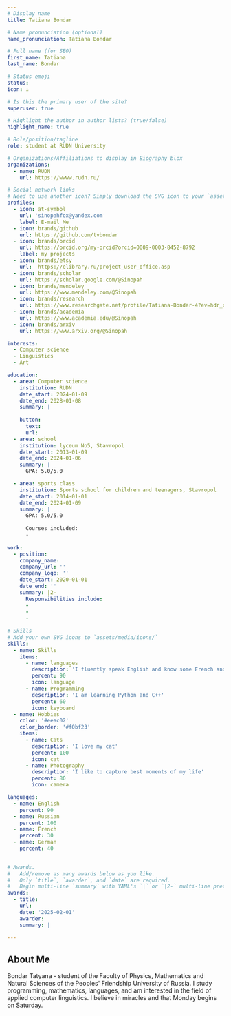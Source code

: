 ```yaml
---
# Display name
title: Tatiana Bondar

# Name pronunciation (optional)
name_pronunciation: Tatiana Bondar

# Full name (for SEO)
first_name: Tatiana
last_name: Bondar

# Status emoji
status: 
icon: ☕️

# Is this the primary user of the site?
superuser: true

# Highlight the author in author lists? (true/false)
highlight_name: true

# Role/position/tagline
role: student at RUDN University

# Organizations/Affiliations to display in Biography blox
organizations:
  - name: RUDN
    url: https://wwww.rudn.ru/

# Social network links
# Need to use another icon? Simply download the SVG icon to your `assets/media/icons/` folder.
profiles:
  - icon: at-symbol
    url: 'sinopahfox@yandex.com'
    label: E-mail Me
  - icon: brands/github
    url: https://github.com/tvbondar
  - icon: brands/orcid
    url: https://orcid.org/my-orcid?orcid=0009-0003-8452-8792
    label: my projects
  - icon: brands/etsy
    url:  https://elibrary.ru/project_user_office.asp
  - icon: brands/scholar
    url: https://scholar.google.com/@Sinopah
  - icon: brands/mendeley
    url: https://www.mendeley.com/@Sinopah
  - icon: brands/research
    url: https://www.researchgate.net/profile/Tatiana-Bondar-4?ev=hdr_xprf
  - icon: brands/academia
    url: https://www.academia.edu/@Sinopah
  - icon: brands/arxiv
    url: https://www.arxiv.org/@Sinopah

interests:
  - Computer science
  - Linguistics
  - Art

education:
  - area: Computer science
    institution: RUDN
    date_start: 2024-01-09
    date_end: 2028-01-08
    summary: | 
      
    button:
      text: 
      url: 
  - area: school
    institution: lyceum No5, Stavropol
    date_start: 2013-01-09
    date_end: 2024-01-06
    summary: |
      GPA: 5.0/5.0

  - area: sports class
    institution: Sports school for children and teenagers, Stavropol
    date_start: 2014-01-01
    date_end: 2024-01-09
    summary: | 
      GPA: 5.0/5.0
      
      Courses included:
      - 
      
work:
  - position: 
    company_name:
    company_url: ''
    company_logo: ''
    date_start: 2020-01-01
    date_end: ''
    summary: |2-
      Responsibilities include:
      - 
      - 
      -  
    
# Skills
# Add your own SVG icons to `assets/media/icons/`
skills:
  - name: Skills
    items:
      - name: languages
        description: 'I fluently speak English and know some French and German'
        percent: 90
        icon: language
      - name: Programming
        description: 'I am learning Python and C++'
        percent: 60
        icon: keyboard
  - name: Hobbies
    color: '#eeac02'
    color_border: '#f0bf23'
    items:
      - name: Cats
        description: 'I love my cat'
        percent: 100
        icon: cat
      - name: Photography
        description: 'I like to capture best moments of my life'
        percent: 80
        icon: camera

languages:
  - name: English
    percent: 90
  - name: Russian
    percent: 100
  - name: French
    percent: 30
  - name: German
    percent: 40
        

# Awards.
#   Add/remove as many awards below as you like.
#   Only `title`, `awarder`, and `date` are required.
#   Begin multi-line `summary` with YAML's `|` or `|2-` multi-line prefix and indent 2 spaces below.
awards:
  - title: 
    url: 
    date: '2025-02-01'
    awarder: 
    summary: |
        
---
```


## About Me

Bondar Tatyana - student of the Faculty of Physics, Mathematics and Natural Sciences of the Peoples' Friendship University of Russia. I study programming, mathematics, languages, and am interested in the field of applied computer linguistics. I believe in miracles and that Monday begins on Saturday.
